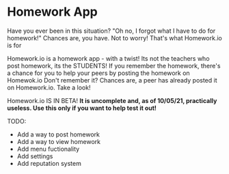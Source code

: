 # Homework App

Have you ever been in this situation?
"Oh no, I forgot what I have to do for homework!"
Chances are, you have. Not to worry! That's what Homework.io is for

Homework.io is a homework app - with a twist! Its not the teachers who post homework, its the STUDENTS! 
If you remember the homework, there's a chance for you to help your peers by posting the homework on Homewok.io
Don't remember it? Chances are, a peer has already posted it on Homework.io. Take a look!

Homework.io IS IN BETA! **It is uncomplete and, as of 10/05/21, practically useless. Use this only if you want to help test it out!**

TODO:
- Add a way to post homework
- Add a way to view homework
- Add menu fuctionality
- Add settings
- Add reputation system
